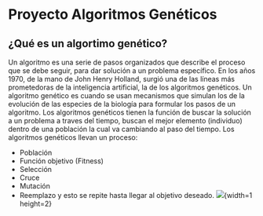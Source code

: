 # Proyecto Algoritmos Genéticos

## ¿Qué es un algortimo genético?
Un algoritmo es una serie de pasos organizados que describe el proceso que se debe seguir, para dar solución a un problema específico.
En los años 1970, de la mano de John Henry Holland, surgió una de las líneas más prometedoras de la inteligencia artificial, la de los algoritmos genéticos.
Un algoritmo genético es cuando se usan mecanismos que simulan los de la evolución de las especies de la biología para formular los pasos de un algoritmo.
Los algoritmos genéticos tienen la función de buscar la solución a un problema a traves del tiempo, buscan el mejor elemento (individuo) dentro de una población la cual va cambiando al paso del tiempo. Los algoritmos genéticos llevan un proceso:
* Población
* Función objetivo (Fitness)
* Selección
* Cruce
* Mutación
* Reemplazo
y esto se repite hasta llegar al objetivo deseado.
![](https://1.bp.blogspot.com/-82PtewK8HMQ/VqWj0Ts0BPI/AAAAAAAAAH0/n7OfLykvakU/s640/Diagrama-de-flujo.png){width=1 height=2}
